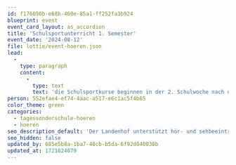 ```yaml
---
id: f176050b-e68b-460e-85a1-ff252fa3b924
blueprint: event
event_card_layout: as_accordion
title: 'Schulsportunterricht 1. Semester'
event_date: '2024-08-12'
file: lottie/event-hoeren.json
lead:
  -
    type: paragraph
    content:
      -
        type: text
        text: 'die Schulsportkurse beginnen in der 2. Schulwoche nach den Sommerferien'
person: 552efae4-ef74-4aac-a517-e6c1ac5f4b65
color_theme: green
categories:
  - tagessonderschule-hoeren
  - hoeren
seo_description_default: 'Der Landenhof unterstützt hör- und sehbeeinträchtigte Kinder & Jugendliche in ihrem selbstbestimmten Leben durch Förderung ihrer Fähigkeiten & Entwicklung'
seo_hidden: false
updated_by: 685e5b8a-1ba7-40cb-b5da-6f92d040030b
updated_at: 1721824879
---
```

